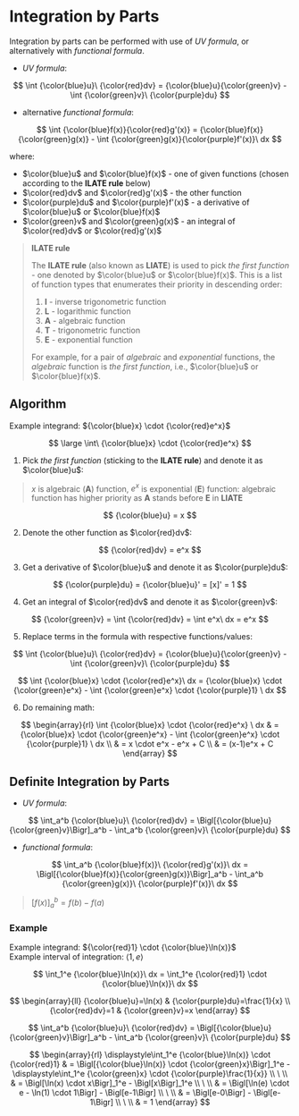 # Integration by Parts

Integration by parts can be performed with use of _UV formula_, or alternatively with _functional formula_.

- _UV formula_:

$$
\int {\color{blue}u}\ {\color{red}dv} = {\color{blue}u}{\color{green}v} - \int {\color{green}v}\ {\color{purple}du}
$$

- alternative _functional formula_:

$$
\int {\color{blue}f(x)}{\color{red}g'(x)} = {\color{blue}f(x)}{\color{green}g(x)} - \int {\color{green}g(x)}{\color{purple}f'(x)}\ dx
$$

where:

- $\color{blue}u$ and $\color{blue}f(x)$ - one of given functions (chosen according to the **ILATE rule** below)
- $\color{red}dv$ and $\color{red}g'(x)$ - the other function
- $\color{purple}du$ and $\color{purple}f'(x)$ - a derivative of $\color{blue}u$ or $\color{blue}f(x)$
- $\color{green}v$ and $\color{green}g(x)$ - an integral of $\color{red}dv$ or $\color{red}g'(x)$

> **ILATE rule**
> 
> The **ILATE rule** (also known as **LIATE**) is used to pick _the first function_ - one denoted by $\color{blue}u$ or $\color{blue}f(x)$. This is a list of function types that enumerates their priority in descending order:
> 
> 1. **I** - inverse trigonometric function
> 2. **L** - logarithmic function
> 3. **A** - algebraic function
> 4. **T** - trigonometric function
> 5. **E** - exponential function
> 
> For example, for a pair of _algebraic_ and _exponential_ functions, the _algebraic_ function is _the first function_, i.e., $\color{blue}u$ or $\color{blue}f(x)$.

## Algorithm

Example integrand: ${\color{blue}x} \cdot {\color{red}e^x}$

$$
\large
\int\ {\color{blue}x} \cdot {\color{red}e^x}
$$

1. Pick _the first function_ (sticking to the **ILATE rule**) and denote it as $\color{blue}u$:

> $x$ is algebraic (**A**) function, $e^x$ is exponential (**E**) function: algebraic function has higher priority as **A** stands before **E** in **LIATE**

$$
{\color{blue}u} = x
$$

2. Denote the other function as $\color{red}dv$:

$$
{\color{red}dv} = e^x
$$

3. Get a derivative of $\color{blue}u$ and denote it as $\color{purple}du$:

$$
{\color{purple}du} = {\color{blue}u}' = [x]' = 1
$$

4. Get an integral of $\color{red}dv$ and denote it as $\color{green}v$:

$$
{\color{green}v} = \int {\color{red}dv} = \int e^x\ dx = e^x
$$

5. Replace terms in the formula with respective functions/values:

$$
\int {\color{blue}u}\ {\color{red}dv} = {\color{blue}u}{\color{green}v} - \int {\color{green}v}\ {\color{purple}du}
$$

$$
\int {\color{blue}x} \cdot {\color{red}e^x}\ dx = {\color{blue}x} \cdot {\color{green}e^x} - \int {\color{green}e^x} \cdot {\color{purple}1} \ dx
$$

6. Do remaining math:

$$
\begin{array}{rl}
\int {\color{blue}x} \cdot {\color{red}e^x} \ dx & = {\color{blue}x} \cdot {\color{green}e^x} - \int {\color{green}e^x} \cdot {\color{purple}1} \ dx
\\
& = x \cdot e^x - e^x + C
\\
& = (x-1)e^x + C
\end{array}
$$

## Definite Integration by Parts

- _UV formula_:

$$
\int_a^b {\color{blue}u}\ {\color{red}dv} = \Bigl[{\color{blue}u}{\color{green}v}\Bigr]_a^b - \int_a^b {\color{green}v}\ {\color{purple}du}
$$

- _functional formula_:

$$
\int_a^b {\color{blue}f(x)}\ {\color{red}g'(x)}\ dx = \Bigl[{\color{blue}f(x)}{\color{green}g(x)}\Bigr]_a^b - \int_a^b {\color{green}g(x)}\ {\color{purple}f'(x)}\ dx
$$

> $[f(x)]_a^b = f(b)-f(a)$

### Example

Example integrand: ${\color{red}1} \cdot {\color{blue}\ln(x)}$  
Example interval of integration: $\langle 1,e \rangle$

$$
\int_1^e {\color{blue}\ln(x)}\ dx =
\int_1^e {\color{red}1} \cdot {\color{blue}\ln(x)}\ dx
$$

$$
\begin{array}{ll}
{\color{blue}u}=\ln(x) & {\color{purple}du}=\frac{1}{x}
\\
{\color{red}dv}=1 & {\color{green}v}=x
\end{array}
$$

$$
\int_a^b {\color{blue}u}\ {\color{red}dv} = \Bigl[{\color{blue}u}{\color{green}v}\Bigr]_a^b - \int_a^b {\color{green}v}\ {\color{purple}du}
$$

$$
\begin{array}{rl}
\displaystyle\int_1^e {\color{blue}\ln(x)} \cdot {\color{red}1} & = \Bigl[{\color{blue}\ln(x)} \cdot {\color{green}x}\Bigr]_1^e - \displaystyle\int_1^e {\color{green}x} \cdot {\color{purple}\frac{1}{x}}
\\
\ 
\\
& = \Bigl[\ln(x) \cdot x\Bigr]_1^e - \Bigl[x\Bigr]_1^e
\\
\ 
\\
& = \Bigl[\ln(e) \cdot e - \ln(1) \cdot 1\Bigr] - \Bigl[e-1\Bigr]
\\
\ 
\\
& = \Bigl[e-0\Bigr] - \Bigl[e-1\Bigr]
\\
\ 
\\
& = 1
\end{array}
$$


